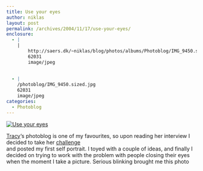 ```yaml
---
title: Use your eyes
author: niklas
layout: post
permalink: /archives/2004/11/17/use-your-eyes/
enclosure:
  - |
    |
        http://saers.dk/~niklas/blog/photos/albums/Photoblog/IMG_9450.sized.jpg
        62031
        image/jpeg
        
        
  - |
    /photoblog/IMG_9450.sized.jpg
    62031
    image/jpeg
categories:
  - Photoblog
---
```

<a href="http://blog.saers.com/photos/Photoblog/IMG_9450.jpg" class="broken_link"><img src="/photoblog/IMG_9450.sized.jpg" alt="Use your eyes" border="0" /></a>

[Tracy][1]&#8216;s photoblog is one of my favourites, so upon reading her interview I decided to take her <a href="http://blog.photoblogs.org/2004/11/the_snap_presen_1.html" class="broken_link">challenge</a>  
and posted my first self portrait. I toyed with a couple of ideas, and finally I decided on trying to work with the problem with people closing their eyes when the moment I take a picture. Serious blinking brought me this photo

 [1]: http://sh1ft.org/shutterbug